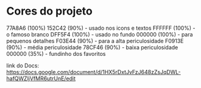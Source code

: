 # Cores do projeto


77A8A6 (100%) 
152C42 (90%) - usado nos icons e textos
FFFFFF (100%) - o famoso branco
DFF5F4 (100%) - usado no fundo 
000000 (100%) - para pequenos detalhes
F03E44 (90%) - para a alta periculosidade 
F0913E (90%) - média periculosidade
78CF46 (90%) - baixa periculosidade
000000 (35%) - fundinho dos favoritos

link do Docs:
 https://docs.google.com/document/d/1HX5rDxtJvFzJ648zZsJqDWL-hafQWZljVfMR6utrUnE/edit


